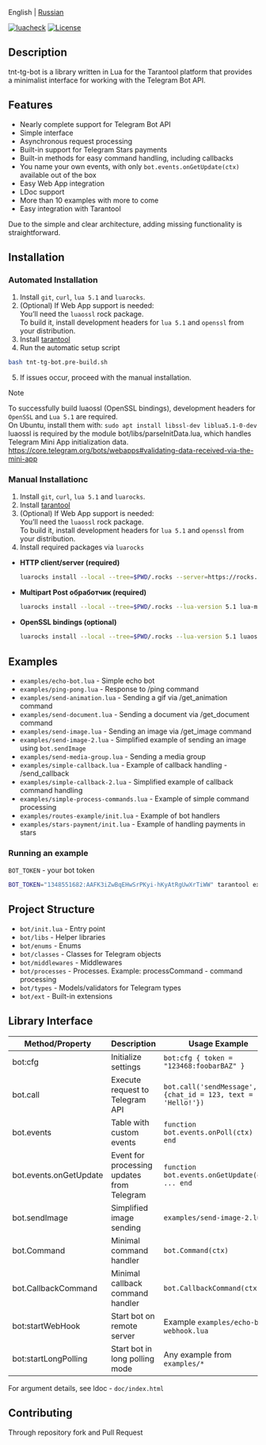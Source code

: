 English | [Russian](README.md)

[![luacheck](https://github.com/uriid1/tnt-tg-bot/actions/workflows/luacheck.yml/badge.svg?branch=master)](https://github.com/uriid1/tnt-tg-bot/actions/workflows/luacheck.yml)
[![License](https://img.shields.io/badge/License-MIT-brightgreen.svg)](LICENSE)

## Description
tnt-tg-bot is a library written in Lua for the Tarantool platform that provides a minimalist interface for working with the Telegram Bot API.

## Features
  + Nearly complete support for Telegram Bot API
  + Simple interface
  + Asynchronous request processing
  + Built-in support for Telegram Stars payments
  + Built-in methods for easy command handling, including callbacks
  + You name your own events, with only `bot.events.onGetUpdate(ctx)` available out of the box
  + Easy Web App integration
  + LDoc support
  + More than 10 examples with more to come
  + Easy integration with Tarantool

Due to the simple and clear architecture, adding missing functionality is straightforward.

## Installation

### Automated Installation
1. Install `git`, `curl`, `lua 5.1` and `luarocks`.
2. (Optional) If Web App support is needed: </br>
    You’ll need the `luaossl` rock package. </br>
    To build it, install development headers for `lua 5.1` and `openssl` from your distribution.
2. Install [tarantool](https://www.tarantool.io/en/download/os-installation)
3. Run the automatic setup script
```bash
bash tnt-tg-bot.pre-build.sh
```
5. If issues occur, proceed with the manual installation.

> [!NOTE]
> To successfully build luaossl (OpenSSL bindings), development headers for `OpenSSL` and `Lua 5.1` are required. </br>
> On Ubuntu, install them with: `sudo apt install libssl-dev liblua5.1-0-dev` </br>
> luaossl is required by the module bot/libs/parseInitData.lua, which handles Telegram Mini App initialization data.
> https://core.telegram.org/bots/webapps#validating-data-received-via-the-mini-app

### Manual Installationc
1. Install `git`, `curl`, `lua 5.1` and `luarocks`.
2. Install [tarantool](https://www.tarantool.io/en/download/os-installation)
3. (Optional) If Web App support is needed: </br>
    You’ll need the `luaossl` rock package. </br>
    To build it, install development headers for `lua 5.1` and `openssl` from your distribution.
4. Install required packages via `luarocks`
  + **HTTP client/server (required)**
    ```bash
    luarocks install --local --tree=$PWD/.rocks --server=https://rocks.tarantool.org/ http
    ```
  + **Multipart Post обработчик (required)**
    ```bash
    luarocks install --local --tree=$PWD/.rocks --lua-version 5.1 lua-multipart-post 1.0-0
    ```
  + **OpenSSL bindings (optional)**
    ```bash
    luarocks install --local --tree=$PWD/.rocks --lua-version 5.1 luaossl
    ```

## Examples
  + `examples/echo-bot.lua` - Simple echo bot
  + `examples/ping-pong.lua` - Response to /ping command
  + `examples/send-animation.lua` - Sending a gif via /get_animation command
  + `examples/send-document.lua` - Sending a document via /get_document command
  + `examples/send-image.lua` - Sending an image via /get_image command
  + `examples/send-image-2.lua` - Simplified example of sending an image using `bot.sendImage`
  + `examples/send-media-group.lua` - Sending a media group
  + `examples/simple-callback.lua` - Example of callback handling - /send_callback
  + `examples/simple-callback-2.lua` - Simplified example of callback command handling
  + `examples/simple-process-commands.lua` - Example of simple command processing
  + `examples/routes-example/init.lua` - Example of bot handlers
  + `examples/stars-payment/init.lua` - Example of handling payments in stars

### Running an example
`BOT_TOKEN` - your bot token
```bash
BOT_TOKEN="1348551682:AAFK3iZwBqEHwSrPKyi-hKyAtRgUwXrTiWW" tarantool examples/echo-bot.lua
```

## Project Structure
  + `bot/init.lua` - Entry point
  + `bot/libs` - Helper libraries
  + `bot/enums` - Enums
  + `bot/classes` - Classes for Telegram objects
  + `bot/middlewares` - Middlewares
  + `bot/processes` - Processes. Example: processCommand - command processing
  + `bot/types` - Models/validators for Telegram types
  + `bot/ext` - Built-in extensions

## Library Interface

| Method/Property | Description | Usage Example |
|---------------|---------|---------------------|
| bot:cfg | Initialize settings | `bot:cfg { token = "123468:foobarBAZ" }` |
| bot.call | Execute request to Telegram API | `bot.call('sendMessage', {chat_id = 123, text = 'Hello!'})` |
| bot.events | Table with custom events | `function bot.events.onPoll(ctx) ... end` |
| bot.events.onGetUpdate | Event for processing updates from Telegram | `function bot.events.onGetUpdate(ctx) ... end` |
| bot.sendImage | Simplified image sending | `examples/send-image-2.lua`  |
| bot.Command | Minimal command handler | `bot.Command(ctx)` |
| bot.CallbackCommand | Minimal callback command handler | `bot.CallbackCommand(ctx)`
| bot:startWebHook | Start bot on remote server | Example `examples/echo-bot-webhook.lua` |
| bot:startLongPolling | Start bot in long polling mode | Any example from `examples/*` |

For argument details, see ldoc - `doc/index.html`

## Contributing
Through repository fork and Pull Request
